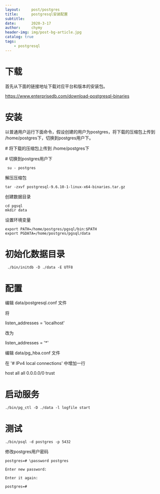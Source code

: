 ```yaml
---
layout:     post/postgres
title:      postgresql安装配置
subtitle:   
date:       2020-3-17
author:     chymy
header-img: img/post-bg-article.jpg
catalog: true
tags:
    - postgresql
---
```


# **下载**

首先从下面的链接地址下载对应平台和版本的安装包。

https://www.enterprisedb.com/download-postgresql-binaries

# **安装**

 以普通用户运行下面命令，假设创建的用户为postgres，将下载的压缩包上传到 /home/postgres下，切换到postgres用户下。

\# 将下载的压缩包上传到 /home/postgres下

\# 切换到postgres用户下

```shell
 su - postgres
```

解压压缩包

```shell
tar -zxvf postgresql-9.6.10-1-linux-x64-binaries.tar.gz
```

创建数据目录

```shell
cd pgsql
mkdir data
```

设置环境变量

```shell
export PATH=/home/postgres/pgsql/bin:$PATH
export PGDATA=/home/postgres/pgsql/data
```

# **初始化数据目录**

```shell
 ./bin/initdb -D ./data -E UTF8 
```

# **配置**

编辑 data/postgresql.conf 文件

将

listen_addresses = 'localhost'

改为

listen_addresses = '*'

编辑 data/pg_hba.conf 文件

在 '# IPv4 local connections' 中增加一行

host    all             all             0.0.0.0/0            trust

# **启动服务**

 ```shell
./bin/pg_ctl -D ./data -l logfile start
 ```

# **测试**

```shell
./bin/psql -d postgres -p 5432
```

修改postgres用户密码

```shell
postgres=# \password postgres

Enter new password:

Enter it again:

postgres=#

```


 
